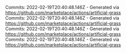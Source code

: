 Commits: 2022-02-19T20:40:48.146Z - Generated via https://github.com/marketplace/actions/artificial-grass
<br>
Commits: 2022-02-19T20:40:48.146Z - Generated via https://github.com/marketplace/actions/artificial-grass
<br>
Commits: 2022-02-19T20:40:48.146Z - Generated via https://github.com/marketplace/actions/artificial-grass
<br>
Commits: 2022-02-19T20:40:48.146Z - Generated via https://github.com/marketplace/actions/artificial-grass
<br>
